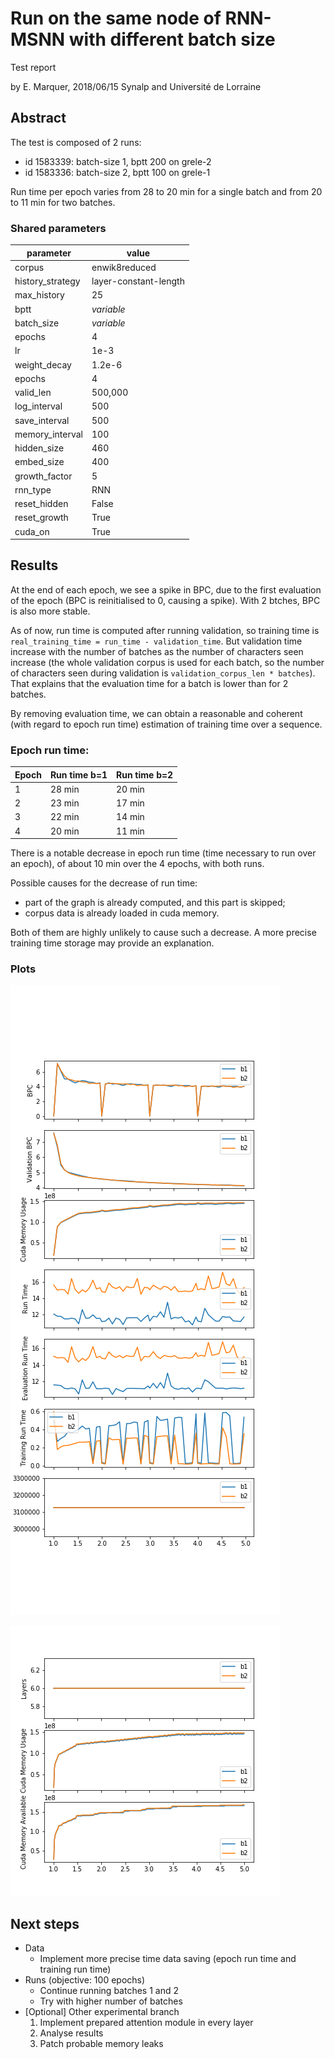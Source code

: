 # Run on the same node of RNN-MSNN with different batch size
Test report

by E. Marquer, 2018/06/15
Synalp and Université de Lorraine

## Abstract
The test is composed of 2 runs:
- id 1583339: batch-size 1, bptt 200 on grele-2
- id 1583336: batch-size 2, bptt 100 on grele-1

Run time per epoch varies from 28 to 20 min for a single batch and from 20 to 11 min for two batches.

### Shared parameters

| parameter        | value                 |
|------------------|-----------------------|
| corpus           | enwik8reduced         |
| history_strategy | layer-constant-length |
| max_history      | 25                    |
| bptt             | *variable*            |
| batch_size       | *variable*            |
| epochs           | 4                     |
| lr               | 1e-3                  |
| weight_decay     | 1.2e-6                |
| epochs           | 4                     |
| valid_len        | 500,000               |
| log_interval     | 500                   |
| save_interval    | 500                   |
| memory_interval  | 100                   |
| hidden_size      | 460                   |
| embed_size       | 400                   |
| growth_factor    | 5                     |
| rnn_type         | RNN                   |
| reset_hidden     | False                 |
| reset_growth     | True                  |
| cuda_on          | True                  |

## Results
At the end of each epoch, we see a spike in BPC, due to the first evaluation of the epoch (BPC is reinitialised to 0, 
causing a spike).
With 2 btches, BPC is also more stable.

As of now, run time is computed after running validation, so training time is 
`real_training_time = run_time - validation_time`.
But validation time increase with the number of batches as the number of characters seen increase (the whole validation 
corpus is used for each batch, so the number of characters seen during validation is `validation_corpus_len * batches`).
That explains that the evaluation time for a batch is lower than for 2 batches.

By removing evaluation time, we can obtain a reasonable and coherent (with regard to epoch run time) estimation of
training time over a sequence.

### Epoch run time:
| Epoch | Run time b=1 | Run time b=2 |
|-------|--------------|--------------|
| 1     | 28 min       | 20 min       |
| 2     | 23 min       | 17 min       |
| 3     | 22 min       | 14 min       |
| 4     | 20 min       | 11 min       |

There is a notable decrease in epoch run time (time necessary to run over an epoch), of about 10 min over the 4 epochs,
with both runs.

Possible causes for the decrease of run time:
- part of the graph is already computed, and this part is skipped;
- corpus data is already loaded in cuda memory.

Both of them are highly unlikely to cause such a decrease.
A more precise training time storage may provide an explanation.

### Plots

![Full data](2018_06_15_frac.png)

![Memory usage](2018_06_15_memory.png)

## Next steps
- Data
    - Implement more precise time data saving (epoch run time and training run time)
- Runs (objective: 100 epochs)
    - Continue running batches 1 and 2
    - Try with higher number of batches
- [Optional] Other experimental branch
    1. Implement prepared attention module in every layer
    2. Analyse results
    3. Patch probable memory leaks